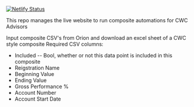 [![Netlify Status](https://api.netlify.com/api/v1/badges/61bd22ab-a197-4b8e-8022-42c493b1b4d2/deploy-status)](https://app.netlify.com/projects/cwc-audit-runner/deploys) 

This repo manages the live website to run composite automations for CWC Advisors 

Input composite CSV's from Orion and download an excel sheet of a CWC style composite
Required CSV columns: 
- Included -- Bool, whether or not this data point is included in this composite 
- Reigstration Name
- Beginning Value
- Ending Value
- Gross Performance %
- Account Number
- Account Start Date 
